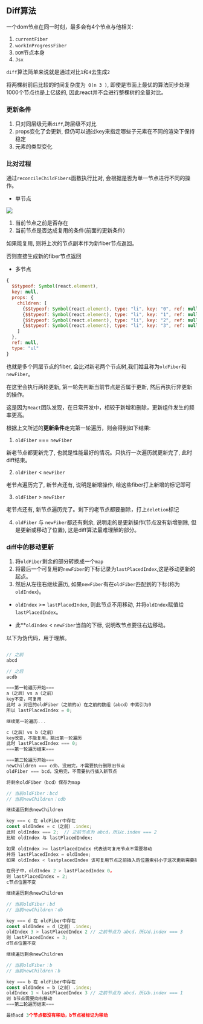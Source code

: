 
## Diff算法
一个dom节点在同一时刻，最多会有4个节点与他相关:
1. `currentFiber`
2. `workInProgressFiber`
3. `DOM`节点本身
4. `Jsx`

`diff`算法简单来说就是通过对比`1`和`4`去生成`2`


将两棵树前后比较的时间复杂度为` O(n 3 )`, 即使是市面上最优的算法同步处理1000个节点也是上亿级的, 因此react并不会进行整棵树的全量对比。

### 更新条件

1. 只对同层级元素`diff`,跨层级不对比
2. props变化了会更新, 但仍可以通过key来指定哪些子元素在不同的渲染下保持稳定
3. 元素的类型变化

### 比对过程


通过`reconcileChildFibers`函数执行比对, 会根据是否为单一节点进行不同的操作。

- 单节点

![](https://react.iamkasong.com/img/diff.png)

1. 当前节点之前是否存在
2. 当前节点是否达成复用的条件(前面的更新条件)

如果能复用, 则将上次的节点副本作为新fiber节点返回。

否则直接生成新的fiber节点返回

- 多节点



```js
{
  $$typeof: Symbol(react.element),
  key: null,
  props: {
    children: [
      {$$typeof: Symbol(react.element), type: "li", key: "0", ref: null, props: {…}, …}
      {$$typeof: Symbol(react.element), type: "li", key: "1", ref: null, props: {…}, …}
      {$$typeof: Symbol(react.element), type: "li", key: "2", ref: null, props: {…}, …}
      {$$typeof: Symbol(react.element), type: "li", key: "3", ref: null, props: {…}, …}
    ]
  },
  ref: null,
  type: "ul"
}
```

也就是多个同层节点的fiber, 会比对新老两个节点树,我们姑且称为`oldFiber`和`newFiber`。

在这里会执行两轮更新, 第一轮先判断当前节点是否属于更新, 然后再执行非更新的操作。

这是因为`React`团队发现，在日常开发中，相较于新增和删除，更新组件发生的频率更高。

根据上文所述的**更新条件**走完第一轮遍历，则会得到如下结果:


1. `oldFiber` === `newFiber`

新老节点都更新完了, 也就是性能最好的情况。只执行一次遍历就更新完了, 此时diff结束。

2. `oldFiber` < `newFiber`

老节点遍历完了, 新节点还有, 说明是新增操作, 给这些fiber打上新增的标记即可

3. `oldFiber` > `newFiber`

老节点还有, 新节点遍历完了。剩下的老节点都要删除，打上`deletion`标记

4. `oldFiber` 与 `newFiber`都还有剩余, 说明走的是更新操作(节点没有新增删除, 但是更新或移动了位置), 这是diff算法最难理解的部分。

### diff中的移动更新

1. 将`oldFiber`剩余的部分转换成一个`map`
2. 将最后一个可复用的`newFiber`的下标记录为`lastPlacedIndex`,这是移动更新的起点。
3. 然后从左往右继续遍历, 如果`newFiber`有在`oldFiber`匹配到的下标(称为`oldIndex`)。

- `oldIndex` >= `lastPlacedIndex`, 则此节点不用移动, 并将`oldIndex`赋值给`lastPlacedIndex`。

- 此**`oldIndex` < `newFiber`当前的下标, 说明改节点要往右边移动。

以下为伪代码，用于理解。

```js

// 之前
abcd

// 之后
acdb

===第一轮遍历开始===
a（之后）vs a（之前）  
key不变，可复用
此时 a 对应的oldFiber（之前的a）在之前的数组（abcd）中索引为0
所以 lastPlacedIndex = 0;

继续第一轮遍历...

c（之后）vs b（之前）  
key改变，不能复用，跳出第一轮遍历
此时 lastPlacedIndex === 0;
===第一轮遍历结束===

===第二轮遍历开始===
newChildren === cdb，没用完，不需要执行删除旧节点
oldFiber === bcd，没用完，不需要执行插入新节点

将剩余oldFiber（bcd）保存为map

// 当前oldFiber：bcd
// 当前newChildren：cdb

继续遍历剩余newChildren

key === c 在 oldFiber中存在
const oldIndex = c（之前）.index;
此时 oldIndex === 2;  // 之前节点为 abcd，所以c.index === 2
比较 oldIndex 与 lastPlacedIndex;

如果 oldIndex >= lastPlacedIndex 代表该可复用节点不需要移动
并将 lastPlacedIndex = oldIndex;
如果 oldIndex < lastplacedIndex 该可复用节点之前插入的位置索引小于这次更新需要插入的位置索引，代表该节点需要向右移动

在例子中，oldIndex 2 > lastPlacedIndex 0，
则 lastPlacedIndex = 2;
c节点位置不变

继续遍历剩余newChildren

// 当前oldFiber：bd
// 当前newChildren：db

key === d 在 oldFiber中存在
const oldIndex = d（之前）.index;
oldIndex 3 > lastPlacedIndex 2 // 之前节点为 abcd，所以d.index === 3
则 lastPlacedIndex = 3;
d节点位置不变

继续遍历剩余newChildren

// 当前oldFiber：b
// 当前newChildren：b

key === b 在 oldFiber中存在
const oldIndex = b（之前）.index;
oldIndex 1 < lastPlacedIndex 3 // 之前节点为 abcd，所以b.index === 1
则 b节点需要向右移动
===第二轮遍历结束===

最终acd 3个节点都没有移动，b节点被标记为移动
```